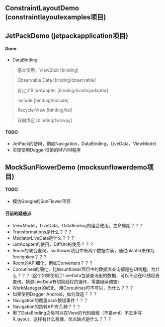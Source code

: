 ## ConstraintLayoutDemo (constraintlayoutexamples项目)
## JetPackDemo (jetpackapplication项目)
#### Done
* DataBinding
> 基本使用，ViewStub [binding]
>
> Observable Data [binding/observable]
>
> 自定义BindAdapter [binding/bindingadapter]
>
> include [binding/include]
>
> RecyclerView [binding/list]
>
> 双向绑定 [binding/twoway]
#### TODO
* JetPack的使用，例如Navigation，DataBinding，LiveData，ViewModel
* 实现使用Dagger框架的MVVM程序
## MockSunFlowerDemo (mocksunflowerdemo项目)
#### TODO
* 模仿Google的SunFlower项目
#### 目前的疑惑点
* ViewModel，LiveData，DataBinding的组合使用，生命周期？？？
* Transformations是什么？？？
* MediatorLiveData是什么？？？
* ListAdapter的使用，DiffUtil的使用？？？
* Room的联合查询，sunflower项目中有两个数据库表，通过plantId来作为foreignkey？？？
* Room的API细化，例如Converters？？？
* Coroutines的细化，比如sunflower项目中的数据库查询都是在UI线程，为什么？？？
(这个如果使用了LiveData包装查询出的数据，可以不必在IO线程去查询，猜测LiveData有切换线程的操作，需要继续调查)
* WorkManager的细化，用Coroutines可不可以，为什么？？？
* 如果使用Dagger Android，如何改造？？？
* Navigation的覆盖back按键事件？？？
* Navigation的跳转API有几种？？？
* 用了DataBinding之后可以在View的代码层级（不是xml）不去手写R.layout，这样有什么规律，优点缺点是什么？？？